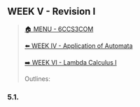 ## WEEK V - Revision I

>[🏠 MENU - 6CCS3COM](year3/6ccs3com.md)
>
>[⬅️ WEEK IV - Application of Automata](year3/6ccs3com/w4.md)
>
>[➡️ WEEK VI - Lambda Calculus I](year3/6ccs3com/w6.md)
>
>Outlines:

### 5.1. 